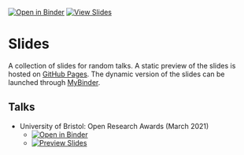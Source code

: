[![Open in Binder](https://mybinder.org/badge_logo.svg)](https://mybinder.org/v2/gh/so-cool/slides/master)
[![View Slides](https://img.shields.io/badge/view-slides-blue.svg)](https://so-cool.github.io/slides/)

# Slides #

A collection of slides for random talks.
A static preview of the slides is hosted on [GitHub Pages].
The dynamic version of the slides can be launched through [MyBinder].

## Talks ##

* University of Bristol: Open Research Awards (March 2021)
  - [![Open in Binder](https://mybinder.org/badge_logo.svg)](https://mybinder.org/v2/gh/so-cool/slides/master?filepath=UoB_OpenResearchPrize/orp.ipynb)
  - [![Preview Slides](https://img.shields.io/badge/preview-slides-blue.svg)](https://so-cool.github.io/slides/UoB_OpenResearchPrize/orp.slides.html)

[GitHub Pages]: https://so-cool.github.io/slides/
[MyBinder]: https://mybinder.org/v2/gh/so-cool/slides/master

